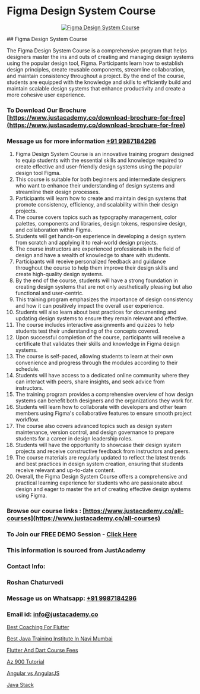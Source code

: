 # Figma Design System Course

<p align="center">
  <a href="https://justacademy.co/all-courses">
    <img src="https://ibb.co/CngWr2j" alt="Figma Design System Course">
  </a>
</p>
## Figma Design System Course

The Figma Design System Course is a comprehensive program that helps designers master the ins and outs of creating and managing design systems using the popular design tool, Figma. Participants learn how to establish design principles, create reusable components, streamline collaboration, and maintain consistency throughout a project. By the end of the course, students are equipped with the knowledge and skills to efficiently build and maintain scalable design systems that enhance productivity and create a more cohesive user experience.
### To Download Our Brochure [https://www.justacademy.co/download-brochure-for-free](https://www.justacademy.co/download-brochure-for-free)
### Message us for more information [+91 9987184296](https://api.whatsapp.com/send?phone=919987184296)
1) Figma Design System Course is an innovative training program designed to equip students with the essential skills and knowledge required to create effective and user-friendly design systems using the popular design tool Figma.
2) This course is suitable for both beginners and intermediate designers who want to enhance their understanding of design systems and streamline their design processes.
3) Participants will learn how to create and maintain design systems that promote consistency, efficiency, and scalability within their design projects.
4) The course covers topics such as typography management, color palettes, components and libraries, design tokens, responsive design, and collaboration within Figma.
5) Students will get hands-on experience in developing a design system from scratch and applying it to real-world design projects.
6) The course instructors are experienced professionals in the field of design and have a wealth of knowledge to share with students.
7) Participants will receive personalized feedback and guidance throughout the course to help them improve their design skills and create high-quality design systems.
8) By the end of the course, students will have a strong foundation in creating design systems that are not only aesthetically pleasing but also functional and user-centric.
9) This training program emphasizes the importance of design consistency and how it can positively impact the overall user experience.
10) Students will also learn about best practices for documenting and updating design systems to ensure they remain relevant and effective.
11) The course includes interactive assignments and quizzes to help students test their understanding of the concepts covered.
12) Upon successful completion of the course, participants will receive a certificate that validates their skills and knowledge in Figma design systems.
13) The course is self-paced, allowing students to learn at their own convenience and progress through the modules according to their schedule.
14) Students will have access to a dedicated online community where they can interact with peers, share insights, and seek advice from instructors.
15) The training program provides a comprehensive overview of how design systems can benefit both designers and the organizations they work for.
16) Students will learn how to collaborate with developers and other team members using Figma's collaborative features to ensure smooth project workflow.
17) The course also covers advanced topics such as design system maintenance, version control, and design governance to prepare students for a career in design leadership roles.
18) Students will have the opportunity to showcase their design system projects and receive constructive feedback from instructors and peers.
19) The course materials are regularly updated to reflect the latest trends and best practices in design system creation, ensuring that students receive relevant and up-to-date content.
20) Overall, the Figma Design System Course offers a comprehensive and practical learning experience for students who are passionate about design and eager to master the art of creating effective design systems using Figma.

### Browse our course links : [https://www.justacademy.co/all-courses](https://www.justacademy.co/all-courses) 
### To Join our FREE DEMO Session - [Click Here](https://www.justacademy.co/register-for-course-demo)


### This information is sourced from JustAcademy
### Contact Info:
### Roshan Chaturvedi
### Message us on Whatsapp: [+91 9987184296](https://api.whatsapp.com/send?phone=919987184296)
### Email id: [info@justacademy.co](mailto:info@justacademy.co)
                
[Best Coaching For Flutter](https://www.linkedin.com/pulse/best-coaching-flutter-justacademy-beangaluru-6pzyc/)

[Best Java Training Institute In Navi Mumbai](https://www.linkedin.com/pulse/best-java-training-institute-navi-mumbai-justacademy-jaipur-dmd5e?trackingId=Fz1kOdjeodIpTspcukVIfg%3D%3D&lipi=urn%3Ali%3Apage%3Ad_flagship3_company_admin%3BPHZ4e%2FC0SW%2BPbqGLUXrWbQ%3D%3D)

[Flutter And Dart Course Fees](https://medium.com/@mahi3106/flutter-and-dart-course-fees-cd4d48694095)

[Az 900 Tutorial](https://medium.com/@kumarishimmi99/az-900-tutorial-d8f1c523d6a2)

[Angular vs AngularJS](https://justacademyin.github.io/justacademy/angular-vs-angularjs)

[Java Stack](https://justacademyin.github.io/justacademy/java-stack)

